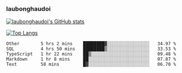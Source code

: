 ### laubonghaudoi

[![laubonghaudoi's GitHub stats](https://github-readme-stats.vercel.app/api?username=laubonghaudoi&count_private=true&show_icons=true)](https://github.com/laubonghaudoi/github-readme-stats)

[![Top Langs](https://github-readme-stats.vercel.app/api/top-langs/?username=laubonghaudoi&layout=compact)](https://github.com/laubonghaudoi/github-readme-stats)

<!--START_SECTION:waka-->
```text
Other        5 hrs 2 mins    ████████▓░░░░░░░░░░░░░░░░   34.97 % 
SQL          4 hrs 50 mins   ████████▒░░░░░░░░░░░░░░░░   33.53 % 
TypeScript   1 hr 22 mins    ██▒░░░░░░░░░░░░░░░░░░░░░░   09.48 % 
Markdown     1 hr 8 mins     ██░░░░░░░░░░░░░░░░░░░░░░░   07.87 % 
Text         58 mins         █▓░░░░░░░░░░░░░░░░░░░░░░░   06.70 % 
```
<!--END_SECTION:waka-->
